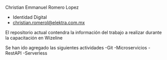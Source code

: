 Christian Emmanuel Romero Lopez
- Identidad Digital
- christian.romerol@elektra.com.mx

El repositorio actual contendra la información del trabajo a realizar durante la capacitación en Wizeline

Se han ido agregado las siguientes actividades
 -Git
 -Microservicios
 -RestAPI
 -Serverless